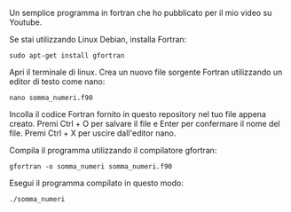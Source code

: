 Un semplice programma in fortran che ho pubblicato per il mio video su Youtube.

Se stai utilizzando Linux Debian, installa Fortran:
```plaintext
sudo apt-get install gfortran
```
Apri il terminale di linux.
Crea un nuovo file sorgente Fortran utilizzando un editor di testo come nano:
```plaintext
nano somma_numeri.f90
```
Incolla il codice Fortran fornito in questo repository nel tuo file appena creato.
Premi Ctrl + O per salvare il file e Enter per confermare il nome del file.
Premi Ctrl + X per uscire dall'editor nano.

Compila il programma utilizzando il compilatore gfortran:
```plaintext
gfortran -o somma_numeri somma_numeri.f90
```
Esegui il programma compilato in questo modo:
```plaintext
./somma_numeri
```
